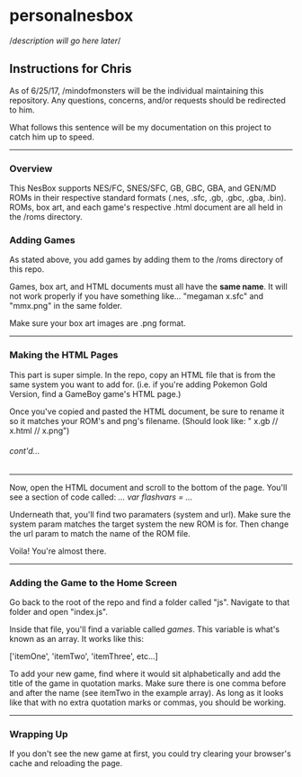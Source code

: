 # personalnesbox

/*description will go here later*/

## Instructions for Chris

As of 6/25/17, /mindofmonsters will be the individual maintaining this repository. Any questions, concerns, and/or requests should be redirected to him.

What follows this sentence will be my documentation on this project to catch him up to speed.

---

### Overview

This NesBox supports NES/FC, SNES/SFC, GB, GBC, GBA, and GEN/MD ROMs in their respective standard formats (.nes, .sfc, .gb, .gbc, .gba, .bin). ROMs, box art, and each game's respective .html document are all held in the /roms directory.

### Adding Games

As stated above, you add games by adding them to the /roms directory of this repo.

Games, box art, and HTML documents must all have the **same name**. It will not work properly if you have something like... "megaman x.sfc" and "mmx.png" in the same folder.

Make sure your box art images are .png format.

---

### Making the HTML Pages

This part is super simple. In the repo, copy an HTML file that is from the same system you want to add for. (i.e. if you're adding Pokemon Gold Version, find a GameBoy game's HTML page.)

Once you've copied and pasted the HTML document, be sure to rename it so it matches your ROM's and png's filename. (Should look like: " x.gb // x.html // x.png")

###### *cont'd...*

---

Now, open the HTML document and scroll to the bottom of the page. You'll see a section of code called:
*...
var flashvars =
...*

Underneath that, you'll find two paramaters (system and url). Make sure the system param matches the target system the new ROM is for. Then change the url param to match the name of the ROM file.

Voila! You're almost there.

---

### Adding the Game to the Home Screen

Go back to the root of the repo and find a folder called "js". Navigate to that folder and open "index.js".

Inside that file, you'll find a variable called *games*. This variable is what's known as an array. It works like this:

['itemOne', 'itemTwo', 'itemThree', etc...]

To add your new game, find where it would sit alphabetically and add the title of the game in quotation marks. Make sure there is one comma before and after the name (see itemTwo in the example array). As long as it looks like that with no extra quotation marks or commas, you should be working.

---

### Wrapping Up

If you don't see the new game at first, you could try clearing your browser's cache and reloading the page.